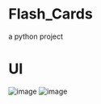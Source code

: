 # Flash_Cards
a python project
# UI

![image](https://user-images.githubusercontent.com/76595515/154106567-779399eb-1ba2-414c-b449-272bbe6a24cb.png)
![image](https://user-images.githubusercontent.com/76595515/154106635-52d0fc2b-1475-416f-b26c-8027f54c281d.png)
